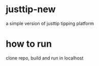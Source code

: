 # justtip-new
a simple version of justtip tipping platform

# how to run
clone repo, build and run in localhost
